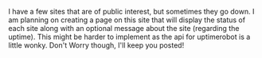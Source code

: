 I have a few sites that are of public interest, but sometimes they go down. I am planning on creating a page on this site that will display the status of each site along with an optional message about the site (regarding the uptime). This might be harder to implement as the api for uptimerobot is a little wonky. Don't Worry though, I'll keep you posted!